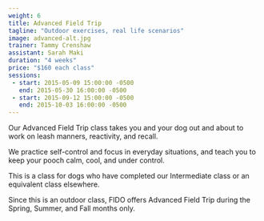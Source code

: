 ```yaml
---
weight: 6
title: Advanced Field Trip
tagline: "Outdoor exercises, real life scenarios"
image: advanced-alt.jpg
trainer: Tammy Crenshaw
assistant: Sarah Maki
duration: "4 weeks"
price: "$160 each class"
sessions:
 - start: 2015-05-09 15:00:00 -0500
   end: 2015-05-30 16:00:00 -0500
 - start: 2015-09-12 15:00:00 -0500
   end: 2015-10-03 16:00:00 -0500
---
```


Our Advanced Field Trip class takes you and your dog out and about to work 
on leash manners, reactivity, and recall. 

We practice self-control and focus in everyday situations, and teach you to 
keep your pooch calm, cool, and under control.

This is a class for dogs who have completed our Intermediate class or an equivalent class elsewhere.

Since this is an outdoor class, FIDO offers Advanced Field Trip during the 
Spring, Summer, and Fall months only.

